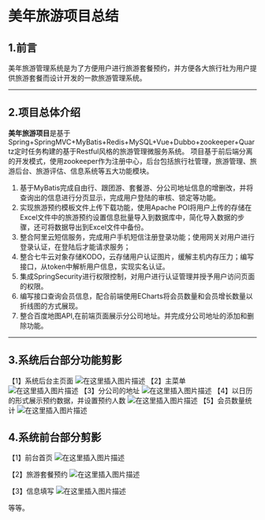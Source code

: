﻿# 美年旅游项目总结
## 1.前言
 美年旅游管理系统是为了方便用户进行旅游套餐预约，并方便各大旅行社为用户提供旅游套餐而设计开发的一款旅游管理系统。
 
 ---
##  2.项目总体介绍
**美年旅游项目**是基于Spring+SpringMVC+MyBatis+Redis+MySQL+Vue+Dubbo+zookeeper+Quartz定时任务构建的基于Restful风格的旅游管理微服务系统。
项目基于前后端分离的开发模式，使用zookeeper作为注册中心，后台包括旅行社管理，旅游管理、旅游后台、旅游评估、信息系统等五大功能模块。

 1. 基于MyBatis完成自由行、跟团游、套餐游、分公司地址信息的增删改，并将查询出的信息进行分页显示，完成用户登陆的审核、锁定等功能。
2. 实现旅游预约模板文件上传下载功能，使用Apache POI将用户上传的存储在Excel文件中的旅游预约设置信息批量导入到数据库中，简化导入数据的步骤，还可将数据导出到Excel文件中备份。
3. 整合阿里云短信服务，完成用户手机短信注册登录功能；使用网关对用户进行登录认证，在登陆后才能请求服务；
4. 整合七牛云对象存储KODO，云存储用户认证图片，缓解主机内存压力；编写接口，从token中解析用户信息，实现实名认证。
5. 集成SpringSecurity进行权限控制，对用户进行认证管理并授予用户访问页面的权限。
6. 编写接口查询会员信息，配合前端使用ECharts将会员数量和会员增长数量以折线图的方式展现。
7. 整合百度地图API,在前端页面展示分公司地址。并完成分公司地址的添加和删除功能。

---
## 3.系统后台部分功能剪影
【1】系统后台主页面
![在这里插入图片描述](https://img-blog.csdnimg.cn/6b3ab60cba2f4ac98ea6961d30b17b99.png?x-oss-process=image/watermark,type_d3F5LXplbmhlaQ,shadow_50,text_Q1NETiBAbGlqaWFuXzM2NQ==,size_20,color_FFFFFF,t_70,g_se,x_16)
【2】主菜单
![在这里插入图片描述](https://img-blog.csdnimg.cn/aff6d0d0e749426a806f1e93c1ffbe73.png?x-oss-process=image/watermark,type_d3F5LXplbmhlaQ,shadow_50,text_Q1NETiBAbGlqaWFuXzM2NQ==,size_20,color_FFFFFF,t_70,g_se,x_16)
【3】分公司的地址
![在这里插入图片描述](https://img-blog.csdnimg.cn/e22c79c7b2184e8698ba69db2aa92d1f.png?x-oss-process=image/watermark,type_d3F5LXplbmhlaQ,shadow_50,text_Q1NETiBAbGlqaWFuXzM2NQ==,size_20,color_FFFFFF,t_70,g_se,x_16)
【4】以日历的形式展示预约数据，并设置预约人数
![在这里插入图片描述](https://img-blog.csdnimg.cn/2a45c0794bd847d2bb9864ef17259d84.png?x-oss-process=image/watermark,type_d3F5LXplbmhlaQ,shadow_50,text_Q1NETiBAbGlqaWFuXzM2NQ==,size_20,color_FFFFFF,t_70,g_se,x_16)
【5】会员数量统计
![在这里插入图片描述](https://img-blog.csdnimg.cn/8f8158f9ad0c44c0b790880d21aaa7e8.png?x-oss-process=image/watermark,type_d3F5LXplbmhlaQ,shadow_50,text_Q1NETiBAbGlqaWFuXzM2NQ==,size_20,color_FFFFFF,t_70,g_se,x_16)


## 4.系统前台部分剪影
【1】前台首页
![在这里插入图片描述](https://img-blog.csdnimg.cn/3a2df6ba6a2b4248a62ae63dae986f82.png?x-oss-process=image/watermark,type_d3F5LXplbmhlaQ,shadow_50,text_Q1NETiBAbGlqaWFuXzM2NQ==,size_20,color_FFFFFF,t_70,g_se,x_16)

【2】旅游套餐预约
![在这里插入图片描述](https://img-blog.csdnimg.cn/f466473d25fb4267a79adbba065b07c7.png?x-oss-process=image/watermark,type_d3F5LXplbmhlaQ,shadow_50,text_Q1NETiBAbGlqaWFuXzM2NQ==,size_20,color_FFFFFF,t_70,g_se,x_16)

【3】信息填写
![在这里插入图片描述](https://img-blog.csdnimg.cn/23585b8c6e064365a847a3414ea5afc3.png?x-oss-process=image/watermark,type_d3F5LXplbmhlaQ,shadow_50,text_Q1NETiBAbGlqaWFuXzM2NQ==,size_20,color_FFFFFF,t_70,g_se,x_16)

等等。



